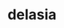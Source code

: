 ---
title: delasia
site: www.delasia.be
image: /images/delasia.png
featured: true
templateKey: leverancier
---